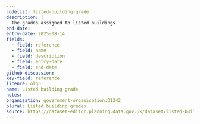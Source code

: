```yaml
---
codelist: listed-building-grade
description: |
  The grades assigned to listed buildings
end-date:
entry-date: 2025-08-14
fields:
  - field: reference
  - field: name
  - field: description
  - field: entry-date
  - field: end-date
github-discussion:
key-field: reference
licence: olg3
name: Listed building grade
notes:
organisation: government-organisation:D1342
plural: Listed building grades
source: https://dataset-editor.planning.data.gov.uk/dataset/listed-building-grade.csv
---
```

